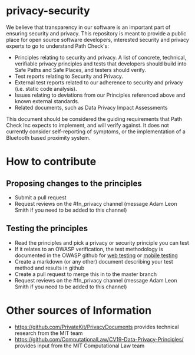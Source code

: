 # privacy-security

We believe that transparency in our software is an important part of ensuring security and privacy. This repository is meant to provide a public place for open source software developers, interested security and privacy experts to go to understand Path Check's:

* Principles relating to security and privacy.  A list of concrete, technical, verifiable privacy principles and tests that developers should build into Safe Paths and Safe Places, and testers should verify.
* Test reports relating to Security and Privacy.
* External test reports related to our adherence to security and privacy (i.e. static code analysis).
* Issues relating to deviations from our Principles referenced above and known external standards.
* Related documents, such as Data Privacy Impact Assessments

This document should be considered the guiding requirements that Path Check Inc expects to implement, and will verify against.  It does not currently consider self-reporting of symptoms, or the implementation of a Bluetooth based proximity system.

# How to contribute

## Proposing changes to the principles

* Submit a pull request
* Request reviews on the #fn_privacy channel (message Adam Leon Smith if you need to be added to this channel)

## Testing the principles

* Read the principles and pick a privacy or security principle you can test
* If it relates to an OWASP verification, the test methodology is documented in the OWASP github for [web testing](https://github.com/OWASP/wstg) or [mobile testing](https://github.com/OWASP/owasp-mstg)
* Create a markdown (or any other) document describing your test method and results in github
* Create a pull request to merge this in to the master branch
* Request reviews on the #fn_privacy channel (message Adam Leon Smith if you need to be added to this channel)

# Other sources of Information

* https://github.com/PrivateKit/PrivacyDocuments provides technical research from the MIT team
* https://github.com/ComputationalLaw/CV19-Data-Privacy-Principles/ provides input from the MIT Computational Law team
